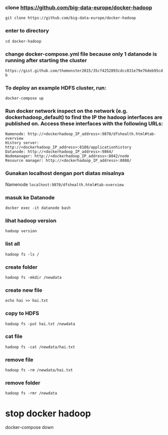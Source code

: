 ### clone https://github.com/big-data-europe/docker-hadoop
```git clone https://github.com/big-data-europe/docker-hadoop```

### enter to directory
```cd docker-hadoop```

### change docker-compose.yml file because only 1 datanode is running after starting the cluster
```https://gist.github.com/themonster2015/35cf4252893cdcc831e79e76deb95cdb```

### To deploy an example HDFS cluster, run:
```docker-compose up```

### Run docker network inspect on the network (e.g. dockerhadoop_default) to find the IP the hadoop interfaces are published on. Access these interfaces with the following URLs:
```
Namenode: http://<dockerhadoop_IP_address>:9870/dfshealth.html#tab-overview
History server: http://<dockerhadoop_IP_address>:8188/applicationhistory
Datanode: http://<dockerhadoop_IP_address>:9864/
Nodemanager: http://<dockerhadoop_IP_address>:8042/node
Resource manager: http://<dockerhadoop_IP_address>:8088/
```

### Gunakan localhost dengan port diatas misalnya
Namenode ```localhost:9870/dfshealth.html#tab-overview```

### masuk ke Datanode
```docker exec -it datanode bash```

### lihat hadoop version
```hadoop version```

### list all 
```hadoop fs -ls /```

### create folder
```hadoop fs -mkdir /newdata```

### create new file
```echo hai >> hai.txt```

### copy to HDFS
```hadoop fs -put hai.txt /newdata```

### cat file
```hadoop fs -cat /newdata/hai.txt```

### remove file
```hadoop fs -rm /newdata/hai.txt```

### remove folder
```hadoop fs -rmr /newdata```


# stop docker hadoop
docker-compose down
